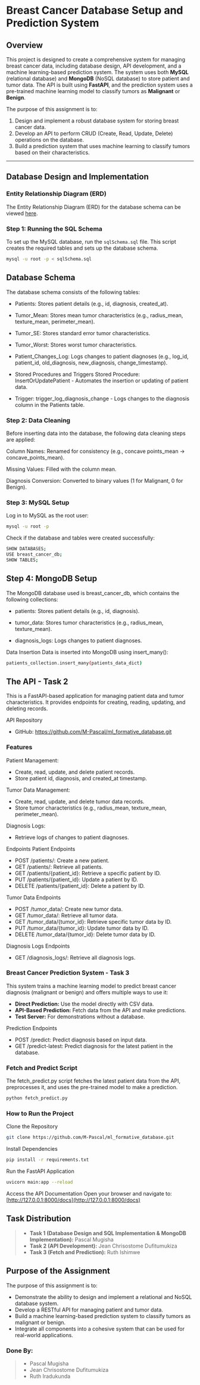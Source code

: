 # Breast Cancer Database Setup and Prediction System

## Overview
This project is designed to create a comprehensive system for managing breast cancer data, including database design, API development, and a machine learning-based prediction system. The system uses both **MySQL** (relational database) and **MongoDB** (NoSQL database) to store patient and tumor data. The API is built using **FastAPI**, and the prediction system uses a pre-trained machine learning model to classify tumors as **Malignant** or **Benign**.

The purpose of this assignment is to:
1. Design and implement a robust database system for storing breast cancer data.
2. Develop an API to perform CRUD (Create, Read, Update, Delete) operations on the database.
3. Build a prediction system that uses machine learning to classify tumors based on their characteristics.

---

## Database Design and Implementation

### Entity Relationship Diagram (ERD)
The Entity Relationship Diagram (ERD) for the database schema can be viewed [here](https://github.com/M-Pascal/ML_Formative1_Database_Grp_6/blob/main/ERD_diagram/ERD_diagram.jpg).

### Step 1: Running the SQL Schema
To set up the MySQL database, run the `sqlSchema.sql` file. This script creates the required tables and sets up the database schema.

```bash
mysql -u root -p < sqlSchema.sql
```
## Database Schema
The database schema consists of the following tables:
- Patients: Stores patient details (e.g., id, diagnosis, created_at).

- Tumor_Mean: Stores mean tumor characteristics (e.g., radius_mean, texture_mean, perimeter_mean).

- Tumor_SE: Stores standard error tumor characteristics.

- Tumor_Worst: Stores worst tumor characteristics.

- Patient_Changes_Log: Logs changes to patient diagnoses (e.g., log_id, patient_id, old_diagnosis, new_diagnosis, change_timestamp).

- Stored Procedures and Triggers
Stored Procedure: InsertOrUpdatePatient - Automates the insertion or updating of patient data.

- Trigger: trigger_log_diagnosis_change - Logs changes to the diagnosis column in the Patients table.

### **Step 2:** Data Cleaning
Before inserting data into the database, the following data cleaning steps are applied:

Column Names: Renamed for consistency (e.g., concave points_mean → concave_points_mean).

Missing Values: Filled with the column mean.

Diagnosis Conversion: Converted to binary values (1 for Malignant, 0 for Benign).

### **Step 3:** MySQL Setup
Log in to MySQL as the root user:

```bash
mysql -u root -p
```
Check if the database and tables were created successfully:
```bash
SHOW DATABASES;
USE breast_cancer_db;
SHOW TABLES;
```
## **Step 4:** MongoDB Setup
The MongoDB database used is breast_cancer_db, which contains the following collections:

- patients: Stores patient details (e.g., id, diagnosis).

- tumor_data: Stores tumor characteristics (e.g., radius_mean, texture_mean).

- diagnosis_logs: Logs changes to patient diagnoses.

Data Insertion
Data is inserted into MongoDB using insert_many():
```bash
patients_collection.insert_many(patients_data_dict)
```
## The API - Task 2
This is a FastAPI-based application for managing patient data and tumor characteristics. It provides endpoints for creating, reading, updating, and deleting records.

API Repository
- GitHub: https://github.com/M-Pascal/ml_formative_database.git

### Features
Patient Management:
- Create, read, update, and delete patient records.
- Store patient id, diagnosis, and created_at timestamp.

Tumor Data Management:
- Create, read, update, and delete tumor data records.
- Store tumor characteristics (e.g., radius_mean, texture_mean, perimeter_mean).

Diagnosis Logs:
- Retrieve logs of changes to patient diagnoses.

Endpoints
Patient Endpoints
- POST /patients/: Create a new patient.
- GET /patients/: Retrieve all patients.
- GET /patients/{patient_id}: Retrieve a specific patient by ID.
- PUT /patients/{patient_id}: Update a patient by ID.
- DELETE /patients/{patient_id}: Delete a patient by ID.

Tumor Data Endpoints
- POST /tumor_data/: Create new tumor data.
- GET /tumor_data/: Retrieve all tumor data.
- GET /tumor_data/{tumor_id}: Retrieve specific tumor data by ID.
- PUT /tumor_data/{tumor_id}: Update tumor data by ID.
- DELETE /tumor_data/{tumor_id}: Delete tumor data by ID.

Diagnosis Logs Endpoints
- GET /diagnosis_logs/: Retrieve all diagnosis logs.

### Breast Cancer Prediction System - Task 3
This system trains a machine learning model to predict breast cancer diagnosis (malignant or benign) and offers multiple ways to use it:

- **Direct Prediction:** Use the model directly with CSV data.
- **API-Based Prediction:** Fetch data from the API and make predictions.
- **Test Server:** For demonstrations without a database.

Prediction Endpoints
- POST /predict: Predict diagnosis based on input data.
- GET /predict-latest: Predict diagnosis for the latest patient in the database.

### Fetch and Predict Script
The fetch_predict.py script fetches the latest patient data from the API, preprocesses it, and uses the pre-trained model to make a prediction.
```bash
python fetch_predict.py
```
### How to Run the Project
Clone the Repository
```bash
git clone https://github.com/M-Pascal/ml_formative_database.git
```
Install Dependencies
```bash
pip install -r requirements.txt
```
Run the FastAPI Application
```bash
uvicorn main:app --reload
```
Access the API Documentation
Open your browser and navigate to:
[http://127.0.0.1:8000/docs](http://127.0.0.1:8000/docs)

## Task Distribution
>   - **Task 1 (Database Design and SQL Implementation & MongoDB Implementation):** Pascal Mugisha
>    - **Task 2 (API Development):** Jean Chrisostome Dufitumukiza
>    - **Task 3 (Fetch and Prediction):** Ruth Ishimwe

## Purpose of the Assignment
The purpose of this assignment is to:

- Demonstrate the ability to design and implement a relational and NoSQL database system.
- Develop a RESTful API for managing patient and tumor data.
- Build a machine learning-based prediction system to classify tumors as malignant or benign.
- Integrate all components into a cohesive system that can be used for real-world applications.

### **Done By:**
>   - Pascal Mugisha
>    - Jean Chrisostome Dufitumukiza
>   - Ruth Iradukunda
